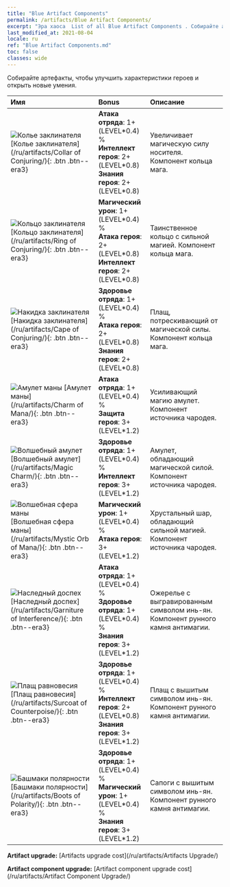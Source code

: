 ```yaml
---
title: "Blue Artifact Components"
permalink: /artifacts/Blue Artifact Components/
excerpt: "Эра хаоса  List of all Blue Artifact Components . Собирайте артефакты, чтобы улучшить характеристики героев и открыть новые умения."
last_modified_at: 2021-08-04
locale: ru
ref: "Blue Artifact Components.md"
toc: false
classes: wide
---
```


  Собирайте артефакты, чтобы улучшить характеристики героев и открыть новые умения.

  |     Имя    |   Bonus | Описание | 
  |:------------|:--------|:------------| 
 | ![Колье заклинателя](/images/t/artifact_40221.png) [Колье заклинателя](/ru/artifacts/Collar of Conjuring/){: .btn .btn--era3} | **Атака отряда**: 1+(LEVEL\*0.4) %<br/>**Интеллект героя**: 2+(LEVEL\*0.8)<br/>**Знания героя**: 2+(LEVEL\*0.8) | Увеличивает магическую силу носителя. Компонент кольца мага. | 
 | ![Кольцо заклинателя](/images/t/artifact_40222.png) [Кольцо заклинателя](/ru/artifacts/Ring of Conjuring/){: .btn .btn--era3} | **Магический урон**: 1+(LEVEL\*0.4) %<br/>**Атака героя**: 2+(LEVEL\*0.8)<br/>**Интеллект героя**: 2+(LEVEL\*0.8) | Таинственное кольцо с сильной магией. Компонент кольца мага. | 
 | ![Накидка заклинателя](/images/t/artifact_40223.png) [Накидка заклинателя](/ru/artifacts/Cape of Conjuring/){: .btn .btn--era3} | **Здоровье отряда**: 1+(LEVEL\*0.4) %<br/>**Атака героя**: 2+(LEVEL\*0.8)<br/>**Знания героя**: 2+(LEVEL\*0.8) | Плащ, потрескивающий от магической силы. Компонент кольца мага. | 
 | ![Амулет маны](/images/t/artifact_40211.png) [Амулет маны](/ru/artifacts/Charm of Mana/){: .btn .btn--era3} | **Атака отряда**: 1+(LEVEL\*0.4) %<br/>**Защита героя**: 3+(LEVEL\*1.2) | Усиливающий магию амулет. Компонент источника чародея. | 
 | ![Волшебный амулет](/images/t/artifact_40212.png) [Волшебный амулет](/ru/artifacts/Magic Charm/){: .btn .btn--era3} | **Здоровье отряда**: 1+(LEVEL\*0.4) %<br/>**Интеллект героя**: 3+(LEVEL\*1.2) | Амулет, обладающий магической силой. Компонент источника чародея. | 
 | ![Волшебная сфера маны](/images/t/artifact_40213.png) [Волшебная сфера маны](/ru/artifacts/Mystic Orb of Mana/){: .btn .btn--era3} | **Магический урон**: 1+(LEVEL\*0.4) %<br/>**Атака героя**: 3+(LEVEL\*1.2) | Хрустальный шар, обладающий сильной магией. Компонент источника чародея. | 
 | ![Наследный доспех](/images/t/artifact_40231.png) [Наследный доспех](/ru/artifacts/Garniture of Interference/){: .btn .btn--era3} | **Атака отряда**: 1+(LEVEL\*0.4) %<br/>**Здоровье отряда**: 1+(LEVEL\*0.4) %<br/>**Знания героя**: 3+(LEVEL\*1.2) | Ожерелье с выгравированным символом инь-ян. Компонент рунного камня антимагии. | 
 | ![Плащ равновесия](/images/t/artifact_40232.png) [Плащ равновесия](/ru/artifacts/Surcoat of Counterpoise/){: .btn .btn--era3} | **Здоровье отряда**: 1+(LEVEL\*0.4) %<br/>**Интеллект героя**: 2+(LEVEL\*0.8)<br/>**Знания героя**: 3+(LEVEL\*1.2) | Плащ с вышитым символом инь-ян. Компонент рунного камня антимагии. | 
 | ![Башмаки полярности](/images/t/artifact_40233.png) [Башмаки полярности](/ru/artifacts/Boots of Polarity/){: .btn .btn--era3} | **Здоровье отряда**: 1+(LEVEL\*0.4) %<br/>**Магический урон**: 1+(LEVEL\*0.4) %<br/>**Знания героя**: 3+(LEVEL\*1.2) | Сапоги с вышитым символом инь-ян. Компонент рунного камня антимагии. | 


  **Artifact upgrade:** [Artifacts upgrade cost](/ru/artifacts/Artifacts Upgrade/)

 **Artifact component upgrade:** [Artifact component upgrade cost](/ru/artifacts/Artifact Component Upgrade/)

